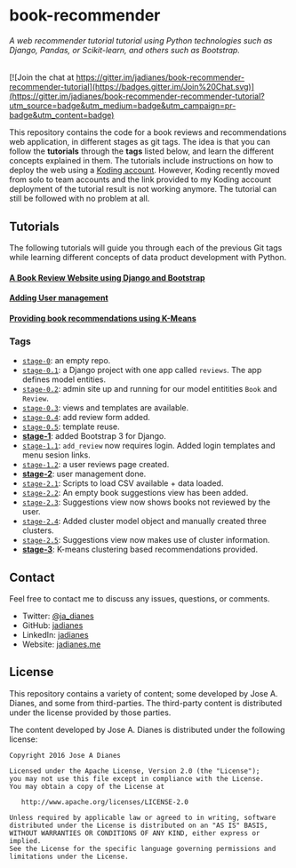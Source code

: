 # book-recommender  
###### A web recommender tutorial tutorial using Python technologies such as Django, Pandas, or Scikit-learn, and others such as Bootstrap.

[![Join the chat at https://gitter.im/jadianes/book-recommender-recommender-tutorial](https://badges.gitter.im/Join%20Chat.svg)](https://gitter.im/jadianes/book-recommender-recommender-tutorial?utm_source=badge&utm_medium=badge&utm_campaign=pr-badge&utm_content=badge)

This repository contains the code for a book reviews and recommendations web application, in different stages as git tags. The idea is that you can follow the **tutorials** through the **tags** listed below, and learn the different concepts explained in them. The tutorials include instructions on how to deploy the web using a [Koding account](https://koding.com/). However, Koding recently moved from solo to team accounts and the link provided to my Koding account deployment of the tutorial result is not working anymore. The tutorial can still be followed with no problem at all.       

## Tutorials  

The following tutorials will guide you through each of the previous Git tags while learning different 
concepts of data product development with Python.  

#### [A Book Review Website using Django and Bootstrap](https://github.com/jadianes/book-recommender-recommender-tutorial/blob/master/tutorials/tutorial_1.md)  

#### [Adding User management](https://github.com/jadianes/book-recommender-recommender-tutorial/blob/master/tutorials/tutorial_2.md)  

#### [Providing book recommendations using K-Means](https://github.com/jadianes/book-recommender-recommender-tutorial/blob/master/tutorials/tutorial_3.md)  

### Tags

- [`stage-0`](https://github.com/jadianes/book-recommender-recommender-tutorial/tree/stage-0): an empty repo.  
- [`stage-0.1`](https://github.com/jadianes/book-recommender-recommender-tutorial/tree/stage-0.1): a Django project with one app called `reviews`. The app defines model entities.  
- [`stage-0.2`](https://github.com/jadianes/book-recommender-recommender-tutorial/tree/stage-0.2): admin site up and running for our model entitities `Book` and `Review`.  
- [`stage-0.3`](https://github.com/jadianes/book-recommender-recommender-tutorial/tree/stage-0.3): views and templates are available.  
- [`stage-0.4`](https://github.com/jadianes/book-recommender-recommender-tutorial/tree/stage-0.4): add review form added.  
- [`stage-0.5`](https://github.com/jadianes/book-recommender-recommender-tutorial/tree/stage-0.5): template reuse.  
- [**stage-1**](https://github.com/jadianes/book-recommender-recommender-tutorial/tree/stage-1): added Bootstrap 3 for Django.  
- [`stage-1.1`](https://github.com/jadianes/book-recommender-recommender-tutorial/tree/stage-1.1): `add_review` now requires login. Added login templates and menu sesion links.   
- [`stage-1.2`](https://github.com/jadianes/book-recommender-recommender-tutorial/tree/stage-1.2): a user reviews page created.  
- [**stage-2**](https://github.com/jadianes/book-recommender-recommender-tutorial/tree/stage-2): user management done.  
- [`stage-2.1`](https://github.com/jadianes/book-recommender-recommender-tutorial/tree/stage-2.1): Scripts to load CSV available + data loaded.  
- [`stage-2.2`](https://github.com/jadianes/book-recommender-recommender-tutorial/tree/stage-2.2): An empty book suggestions view has been added.  
- [`stage-2.3`](https://github.com/jadianes/book-recommender-recommender-tutorial/tree/stage-2.3): Suggestions view now shows books not reviewed by the user.  
- [`stage-2.4`](https://github.com/jadianes/book-recommender-recommender-tutorial/tree/stage-2.4): Added cluster model object and manually created three clusters.  
- [`stage-2.5`](https://github.com/jadianes/book-recommender-recommender-tutorial/tree/stage-2.5): Suggestions view now makes use of cluster information.  
- [**stage-3**](https://github.com/jadianes/book-recommender-recommender-tutorial/tree/stage-3): K-means clustering based recommendations provided.  

## Contact  

Feel free to contact me to discuss any issues, questions, or comments.

* Twitter: [@ja_dianes](https://twitter.com/ja_dianes)
* GitHub: [jadianes](https://github.com/jadianes)
* LinkedIn: [jadianes](https://www.linkedin.com/in/jadianes)
* Website: [jadianes.me](http://jadianes.me)

## License

This repository contains a variety of content; some developed by Jose A. Dianes, and some from third-parties.  The third-party content is distributed under the license provided by those parties.

The content developed by Jose A. Dianes is distributed under the following license:

    Copyright 2016 Jose A Dianes

    Licensed under the Apache License, Version 2.0 (the "License");
    you may not use this file except in compliance with the License.
    You may obtain a copy of the License at

       http://www.apache.org/licenses/LICENSE-2.0

    Unless required by applicable law or agreed to in writing, software
    distributed under the License is distributed on an "AS IS" BASIS,
    WITHOUT WARRANTIES OR CONDITIONS OF ANY KIND, either express or implied.
    See the License for the specific language governing permissions and
    limitations under the License.

